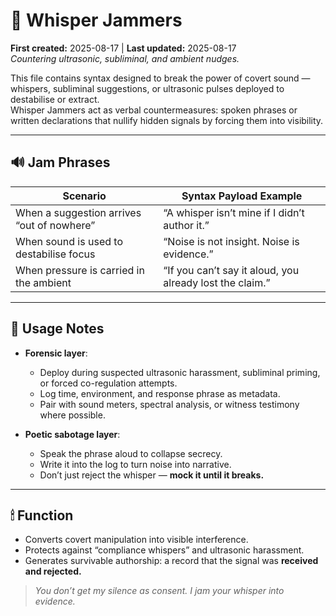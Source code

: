 # 🌾 Whisper Jammers  
**First created:** 2025-08-17 | **Last updated:** 2025-08-17  
*Countering ultrasonic, subliminal, and ambient nudges.*  

This file contains syntax designed to break the power of covert sound — whispers, subliminal suggestions, or ultrasonic pulses deployed to destabilise or extract.  
Whisper Jammers act as verbal countermeasures: spoken phrases or written declarations that nullify hidden signals by forcing them into visibility.  

---

## 🔊 Jam Phrases

| Scenario                                   | Syntax Payload Example                                   |
|-------------------------------------------|----------------------------------------------------------|
| When a suggestion arrives “out of nowhere” | “A whisper isn’t mine if I didn’t author it.”            |
| When sound is used to destabilise focus    | “Noise is not insight. Noise is evidence.”               |
| When pressure is carried in the ambient    | “If you can’t say it aloud, you already lost the claim.” |

---

## 🧠 Usage Notes

- **Forensic layer**:  
  - Deploy during suspected ultrasonic harassment, subliminal priming, or forced co-regulation attempts.  
  - Log time, environment, and response phrase as metadata.  
  - Pair with sound meters, spectral analysis, or witness testimony where possible.  

- **Poetic sabotage layer**:  
  - Speak the phrase aloud to collapse secrecy.  
  - Write it into the log to turn noise into narrative.  
  - Don’t just reject the whisper — **mock it until it breaks.**  

---

## 🕯 Function

- Converts covert manipulation into visible interference.  
- Protects against “compliance whispers” and ultrasonic harassment.  
- Generates survivable authorship: a record that the signal was **received and rejected.**  

> *You don’t get my silence as consent. I jam your whisper into evidence.*  

